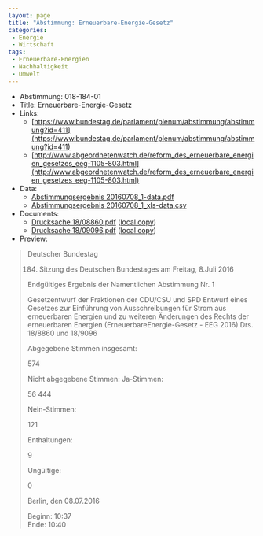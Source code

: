 ```yaml
---
layout: page
title: "Abstimmung: Erneuerbare-Energie-Gesetz"
categories:
 - Energie
 - Wirtschaft
tags:
 - Erneuerbare-Energien
 - Nachhaltigkeit
 - Umwelt
---
```


* Abstimmung: 018-184-01
* Title: Erneuerbare-Energie-Gesetz
* Links: 
    * [https://www.bundestag.de/parlament/plenum/abstimmung/abstimmung?id=411](https://www.bundestag.de/parlament/plenum/abstimmung/abstimmung?id=411)
    * [http://www.abgeordnetenwatch.de/reform_des_erneuerbare_energien_gesetzes_eeg-1105-803.html](http://www.abgeordnetenwatch.de/reform_des_erneuerbare_energien_gesetzes_eeg-1105-803.html)
* Data: 
    * [Abstimmungsergebnis 20160708_1-data.pdf](/res/abstimmungsliste/20160708_1-data.pdf)
    * [Abstimmungsergebnis 20160708_1_xls-data.csv](/res/abstimmungsliste/analyses/20160708_1_xls-data.csv)
* Documents: 
    * [Drucksache 18/08860.pdf](http://dip21.bundestag.de/dip21/btd/18/088/1808860.pdf) ([local copy](/res/abstimmungsdaten/018-184-01/1808860.pdf))
    * [Drucksache 18/09096.pdf](http://dip21.bundestag.de/dip21/btd/18/090/1809096.pdf) ([local copy](/res/abstimmungsdaten/018-184-01/1809096.pdf))
* Preview: 
> Deutscher Bundestag
> 
> 184. Sitzung des Deutschen Bundestages
> am Freitag, 8.Juli 2016
> 
> Endgültiges Ergebnis der Namentlichen Abstimmung Nr. 1
> 
> Gesetzentwurf der Fraktionen der CDU/CSU und SPD
> Entwurf eines Gesetzes zur Einführung von Ausschreibungen für Strom aus erneuerbaren
> Energien und zu weiteren Änderungen des Rechts der erneuerbaren Energien (ErneuerbareEnergie-Gesetz - EEG 2016)
> Drs. 18/8860 und 18/9096
> 
> Abgegebene Stimmen insgesamt:
> 
> 574
> 
> Nicht abgegebene Stimmen:
> Ja-Stimmen:
> 
> 56
> 444
> 
> Nein-Stimmen:
> 
> 121
> 
> Enthaltungen:
> 
> 9
> 
> Ungültige:
> 
> 0
> 
> Berlin, den 08.07.2016
> 
> Beginn: 10:37  
> Ende: 10:40
